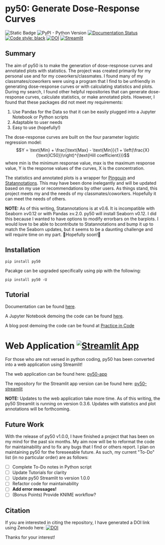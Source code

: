 # py50: Generate Dose-Response Curves

![Static Badge](https://img.shields.io/badge/py50_v1.0.3-13406E)
![PyPI - Python Version](https://img.shields.io/pypi/pyversions/py50)
[![Documentation Status](https://readthedocs.org/projects/py50/badge/?version=latest)](https://py50.readthedocs.io/en/latest/?badge=latest)
[![Code style: black](https://img.shields.io/badge/code%20style-black-000000.svg)](https://github.com/psf/black)
[![DOI](https://zenodo.org/badge/716929963.svg)](https://zenodo.org/doi/10.5281/zenodo.10183912)
[![Streamlit](https://img.shields.io/badge/Streamlit-1.29.0-FF4B4B.svg?style=flat&logo=Streamlit&logoColor=white)](https://py50-app.streamlit.app)


## Summary
The aim of py50 is to make the generation of dose-respnose curves and annotated plots with statistics. The project was 
created primarily for my personal use and for my coworkers/classmates. I found many of my classmates/coworkers were 
using a program that I find to be unfriendly in generating dose-response curves or with calculating statistics and 
plots. During my search, I found other helpful repositories that can generate dose-response curves, calculate 
statistics, or make annotated plots. However, I found that these packages did not meet my requirements:
1. Use Pandas for the Data so that it can be easily plugged into a Jupyter Notebook or Python scripts
2. Adaptable to user needs
3. Easy to use (hopefully!)

The dose-response curves are built on the four parameter logistic regression model:
$$Y = \text{Min} + \frac{\text{Max} - \text{Min}}{1 + \left(\frac{X}{\text{IC50}}\right)^{\text{Hill coefficient}}}$$
where min is the minimum response value, max is the maximum response value, Y is the response values of the curves, X 
is the concentration.

The statistics and annotated plots is a wrapper for [Pingouin](https://github.com/raphaelvallat/pingouin) and [Statannotations](https://github.com/trevismd/statannotations). 
This may have been done inelegantly and will be updated based on my use or recommendations by other users. As things
stand, this project meets my and the needs of my classmates/coworkers. Hopefully it can meet the needs of others.

**NOTE:** As of this writing, Statannotations is at v0.6. It is incompatible with Seaborn ≥v0.12 or with Pandas ≥v.2.0. 
py50 will install Seaborn v0.12. I did this because I wanted to have options to modify errorbars on the barplots. I 
would love to be able to bcontribute to Statannotations and bump it up to match the Seaborn updates, but it seems to be 
a daunting challenge and will require time on my part. 🤞Hopefully soon!🤞 

## Installation

```
pip install py50
```

Pacakge can be upgraded specifically using pip with the following:
```
pip install py50 -U
```

## Tutorial
Documentation can be found [here](https://py50.readthedocs.io/en/latest/).

A Jupyter Notebook demoing the code can be found [here](https://github.com/tlint101/py50/tree/main/tutorials).

A blog post demoing the code can be found at [Practice in Code](https://tlint101.github.io/practice-in-code/)

# Web Application [![Streamlit App](https://static.streamlit.io/badges/streamlit_badge_black_white.svg)](https://py50-app.streamlit.app)
For those who are not versed in python coding, py50 has been converted into a web application using Streamlit!

The web application can be found here: [py50-app](https://py50-app.streamlit.app)

The repository for the Streamlit app version can be found here: [py50-streamlit](https://github.com/tlint101/py50-streamlit)

**NOTE:** Updates to the web application take more time. As of this writing, the py50 Streamlit is running on version 
0.3.6. Updates with statistics and plot annotations will be forthcoming.

## Future Work
With the release of py50 v1.0.0, I have finished a project that has been on my mind for the past six months. My aim now 
will be to reformat the code for maintainability and to fix any bugs that I find or others report. I plan on maintaining
py50 for the foreseeable future. As such, my current "To-Do" list (in no particular order) are as follows:

- [ ] Complete To-Do notes in Python script
- [ ] Update Tutorials for clarity
- [ ] Update py50 Streamlit to version 1.0.0
- [ ] Refactor code for maintainability
- [ ] **Add error messages!**
- [ ] (Bonus Points) Provide KNIME workflow?

## Citation
If you are interested in citing the repository, I have generated a DOI link using Zenodo here: [![DOI](https://zenodo.org/badge/716929963.svg)](https://zenodo.org/doi/10.5281/zenodo.10183912)

Thanks for your interest! 